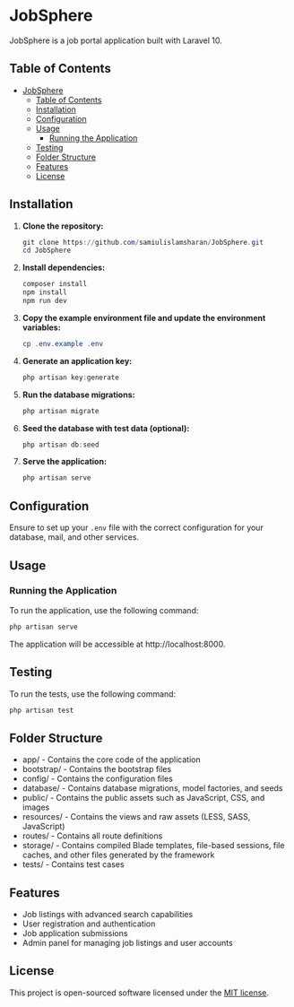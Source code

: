 # JobSphere

JobSphere is a job portal application built with Laravel 10.

## Table of Contents

- [JobSphere](#jobsphere)
  - [Table of Contents](#table-of-contents)
  - [Installation](#installation)
  - [Configuration](#configuration)
  - [Usage](#usage)
    - [Running the Application](#running-the-application)
  - [Testing](#testing)
  - [Folder Structure](#folder-structure)
  - [Features](#features)
  - [License](#license)

## Installation

1. **Clone the repository:**

   ```powershell
   git clone https://github.com/samiulislamsharan/JobSphere.git
   cd JobSphere
   ```
2. **Install dependencies:**

   ```powershell
   composer install
   npm install
   npm run dev
   ```
3. **Copy the example environment file and update the environment variables:**

   ```powershell
   cp .env.example .env
   ```
4. **Generate an application key:**

   ```powershell
   php artisan key:generate
   ```
5. **Run the database migrations:**

   ```powershell
   php artisan migrate
   ```
6. **Seed the database with test data (optional):**

   ```powershell
   php artisan db:seed
   ```
7. **Serve the application:**

   ```powershell
   php artisan serve
   ```

## Configuration

Ensure to set up your `.env` file with the correct configuration for your database, mail, and other services.

## Usage

### Running the Application

To run the application, use the following command:

```powershell
php artisan serve
```

The application will be accessible at http://localhost:8000.

## Testing

To run the tests, use the following command:

```powershell
php artisan test

```

## Folder Structure

* app/ - Contains the core code of the application
* bootstrap/ - Contains the bootstrap files
* config/ - Contains the configuration files
* database/ - Contains database migrations, model factories, and seeds
* public/ - Contains the public assets such as JavaScript, CSS, and images
* resources/ - Contains the views and raw assets (LESS, SASS, JavaScript)
* routes/ - Contains all route definitions
* storage/ - Contains compiled Blade templates, file-based sessions, file caches, and other files generated by the framework
* tests/ - Contains test cases

## Features

* Job listings with advanced search capabilities
* User registration and authentication
* Job application submissions
* Admin panel for managing job listings and user accounts

## License

This project is open-sourced software licensed under the [MIT license]().
